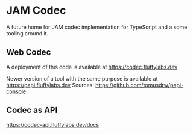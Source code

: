 # JAM Codec

A future home for JAM codec implementation for TypeScript and a some tooling around it.

## Web Codec

A deployment of this code is available at https://codec.fluffylabs.dev

Newer version of a tool with the same purpose is available at https://papi.fluffylabs.dev
Sources: https://github.com/tomusdrw/papi-console


## Codec as API

https://codec-api.fluffylabs.dev/docs
